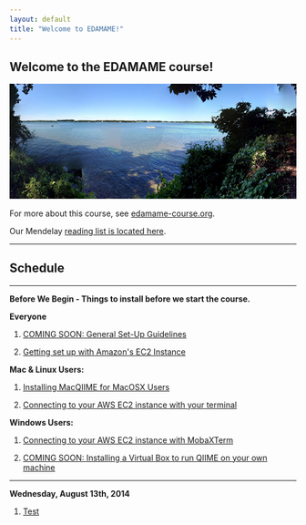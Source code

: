 ```yaml
---
layout: default
title: "Welcome to EDAMAME!"
---
```


## Welcome to the EDAMAME course!

![edamame header image](img/gull_lake.jpg)

For more about this course, see [edamame-course.org](http://edamame-course.org).

Our Mendelay [reading list is located here](http://www.mendeley.com/groups/4688421/edamame/).

---------------------------------------------

## Schedule
---------------------------------------------
**Before We Begin - Things to install before we start the course.**

**Everyone**

1. [COMING SOON: General Set-Up Guidelines](#)

2. [Getting set up with Amazon's EC2 Instance](intro_to_ec2_instance.html)

**Mac & Linux Users:**

1. [Installing MacQIIME for MacOSX Users](macqiime_installation.html)

2. [Connecting to your AWS EC2 instance with your terminal](mac_os_linux_connect_to_ec2.html)

**Windows Users:**

1. [Connecting to your AWS EC2 instance with MobaXTerm](mobaxterm.html)

2. [COMING SOON: Installing a Virtual Box to run QIIME on your own machine](#)

---------------------------------------------
**Wednesday, August 13th, 2014**

1. [Test](#)
